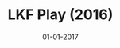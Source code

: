 ---
draft: false
layout: page
title: "LKF Play (2016)"
date: 01-01-2017
type: main
categories: ["Game", "Mobile"]
roles: ["Game Designer", "Developer"]
external_url: ""
image: assets/credits/lkf-group-logo.png
excerpt_separator: <!--more-->
---